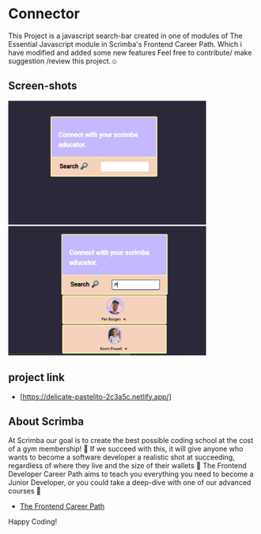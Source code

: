 # Connector

This Project is a javascript search-bar created in  one of modules of The Essential Javascript module in Scrimba's Frontend Career Path.
Which i have modified and added some new features
Feel free to contribute/ make suggestion /review this project.☺


## Screen-shots

<div text-align ="center">
    <img src="/Screenshot 1.jpg" width="400px"/> 
     <img src="/Screenshot 2.jpg" width="400px"/> 
</div>

## project link  

- [https://delicate-pastelito-2c3a5c.netlify.app/]

## About Scrimba
At Scrimba our goal is to create the best possible coding school at the cost of a gym membership! 💜
If we succeed with this, it will give anyone who wants to become a software developer a realistic shot at succeeding, regardless of where they live and the size of their wallets 🎉
The Frontend Developer Career Path aims to teach you everything you need to become a Junior Developer, or you could take a deep-dive with one of our advanced courses 🚀

- [The Frontend Career Path](https://scrimba.com/learn/frontend)

Happy Coding!
